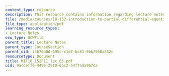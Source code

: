 ```yaml
---
content_type: resource
description: This resource contains information regarding lecture notes.
file: /media/courses/18-152-introduction-to-partial-differential-equations-fall-2011/9acdeff6449529106ac254f7ada967da_MIT18_152F11_lec_05.pdf
file_type: application/pdf
learning_resource_types:
- Lecture Notes
ocw_type: OCWFile
parent_title: Lecture Notes
parent_type: CourseSection
parent_uid: 24b76a0d-695c-c1d7-bc81-9bb2950a852c
resourcetype: Document
title: MIT18_152F11_lec_05.pdf
uid: 9acdeff6-4495-2910-6ac2-54f7ada967da
---
```

